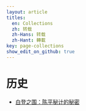 ```yaml
---
layout: article
titles:
  en: Collections
  zh: 转载
  zh-Hans: 转载
  zh-Hant: 轉載
key: page-collections
show_edit_on_github: true
---
```


# 历史
- [白登之围：陈平秘计的秘密](白登之围：陈平秘计的秘密.md)
